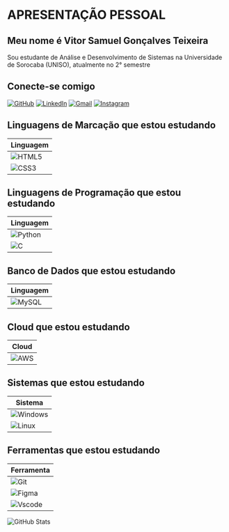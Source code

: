 # APRESENTAÇÃO PESSOAL

## **Meu nome é Vitor Samuel Gonçalves Teixeira**
Sou estudante de Análise e Desenvolvimento de Sistemas na Universidade de Sorocaba (UNISO), atualmente no 2° semestre

## Conecte-se comigo

[![GitHub](https://img.shields.io/badge/GitHub-100000?style=for-the-badge&logo=github&logoColor=white)](https://github.com/goncasxz)
[![LinkedIn](https://img.shields.io/badge/LinkedIn-0077B5?style=for-the-badge&logo=linkedin&logoColor=white)](www.linkedin.com/in/vitor-g-09450626b/)
[![Gmail](https://img.shields.io/badge/Gmail-333333?style=for-the-badge&logo=gmail&logoColor=red)](mailto:smggonca@gmail.com)
[![Instagram](https://img.shields.io/badge/-Instagram-%23E4405F?style=for-the-badge&logo=instagram&logoColor=white)](https://www.instagram.com/goncsz/)

## Linguagens de Marcação que estou estudando

| Linguagem | 
| ----------- | 
|![HTML5](https://img.shields.io/badge/HTML5-E34F26?style=for-the-badge&logo=html5&logoColor=white) | 
| ![CSS3](https://img.shields.io/badge/CSS3-1572B6?style=for-the-badge&logo=css3&logoColor=white) | 

## Linguagens de Programação que estou estudando 

| Linguagem | 
| --------- | 
| ![Python](https://img.shields.io/badge/python-3670A0?style=for-the-badge&logo=python&logoColor=ffdd54) | 
| ![C](https://img.shields.io/badge/C-00599C?style=for-the-badge&logo=c&logoColor=white) | 

## Banco de Dados que estou estudando

| Linguagem | 
| --------- | 
| ![MySQL](https://img.shields.io/badge/MySQL-00000F?style=for-the-badge&logo=mysql&logoColor=white) | 

## Cloud que estou estudando

| Cloud | 
| --------- | 
|![AWS](https://img.shields.io/badge/AWS-000.svg?style=for-the-badge&logo=amazon-aws&logoColor=white) | 

## Sistemas que estou estudando 

| Sistema | 
| --------- | 
| ![Windows](https://img.shields.io/badge/Windows-000?style=for-the-badge&logo=windows&logoColor=2CA5E0) | 
| ![Linux](https://img.shields.io/badge/Linux-000?style=for-the-badge&logo=linux&logoColor=FCC624) | 


## Ferramentas que estou estudando

| Ferramenta | 
| ------------- | 
| ![Git](https://img.shields.io/badge/GIT-E44C30?style=for-the-badge&logo=git&logoColor=white) | 
| ![Figma](https://img.shields.io/badge/Figma-696969?style=for-the-badge&logo=figma&logoColor=figma) | 
| ![Vscode](https://img.shields.io/badge/Vscode-007ACC?style=for-the-badge&logo=visual-studio-code&logoColor=white) | 

![GitHub Stats](https://github-readme-stats.vercel.app/api?username=goncasxz&theme=transparent&bg_color=000&border_color=30A3DC&show_icons=true&icon_color=30A3DC&title_color=E94D5F&text_color=FFF)
